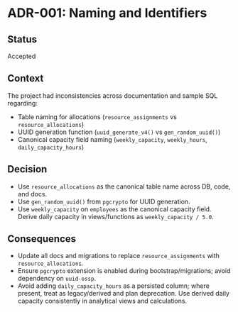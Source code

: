 # ADR-001: Naming and Identifiers

## Status
Accepted

## Context
The project had inconsistencies across documentation and sample SQL regarding:
- Table naming for allocations (`resource_assignments` vs `resource_allocations`)
- UUID generation function (`uuid_generate_v4()` vs `gen_random_uuid()`)
- Canonical capacity field naming (`weekly_capacity`, `weekly_hours`, `daily_capacity_hours`)

## Decision
- Use `resource_allocations` as the canonical table name across DB, code, and docs.
- Use `gen_random_uuid()` from `pgcrypto` for UUID generation.
- Use `weekly_capacity` on `employees` as the canonical capacity field. Derive daily capacity in views/functions as `weekly_capacity / 5.0`.

## Consequences
- Update all docs and migrations to replace `resource_assignments` with `resource_allocations`.
- Ensure `pgcrypto` extension is enabled during bootstrap/migrations; avoid dependency on `uuid-ossp`.
- Avoid adding `daily_capacity_hours` as a persisted column; where present, treat as legacy/derived and plan deprecation. Use derived daily capacity consistently in analytical views and calculations.
